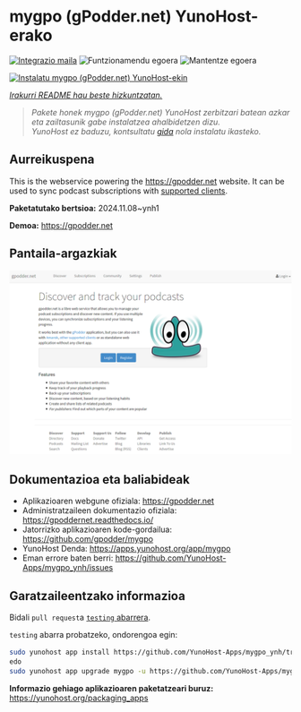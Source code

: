 <!--
Ohart ongi: README hau automatikoki sortu da <https://github.com/YunoHost/apps/tree/master/tools/readme_generator>ri esker
EZ editatu eskuz.
-->

# mygpo (gPodder.net) YunoHost-erako

[![Integrazio maila](https://dash.yunohost.org/integration/mygpo.svg)](https://ci-apps.yunohost.org/ci/apps/mygpo/) ![Funtzionamendu egoera](https://ci-apps.yunohost.org/ci/badges/mygpo.status.svg) ![Mantentze egoera](https://ci-apps.yunohost.org/ci/badges/mygpo.maintain.svg)

[![Instalatu mygpo (gPodder.net) YunoHost-ekin](https://install-app.yunohost.org/install-with-yunohost.svg)](https://install-app.yunohost.org/?app=mygpo)

*[Irakurri README hau beste hizkuntzatan.](./ALL_README.md)*

> *Pakete honek mygpo (gPodder.net) YunoHost zerbitzari batean azkar eta zailtasunik gabe instalatzea ahalbidetzen dizu.*  
> *YunoHost ez baduzu, kontsultatu [gida](https://yunohost.org/install) nola instalatu ikasteko.*

## Aurreikuspena

This is the webservice powering the https://gpodder.net website. It can be used to sync podcast subscriptions with [supported clients](https://gpoddernet.readthedocs.io/en/latest/user/clients.html).


**Paketatutako bertsioa:** 2024.11.08~ynh1

**Demoa:** <https://gpodder.net>

## Pantaila-argazkiak

![mygpo (gPodder.net)(r)en pantaila-argazkia](./doc/screenshots/screenshot1.png)

## Dokumentazioa eta baliabideak

- Aplikazioaren webgune ofiziala: <https://gpodder.net>
- Administratzaileen dokumentazio ofiziala: <https://gpoddernet.readthedocs.io/>
- Jatorrizko aplikazioaren kode-gordailua: <https://github.com/gpodder/mygpo>
- YunoHost Denda: <https://apps.yunohost.org/app/mygpo>
- Eman errore baten berri: <https://github.com/YunoHost-Apps/mygpo_ynh/issues>

## Garatzaileentzako informazioa

Bidali `pull request`a [`testing` abarrera](https://github.com/YunoHost-Apps/mygpo_ynh/tree/testing).

`testing` abarra probatzeko, ondorengoa egin:

```bash
sudo yunohost app install https://github.com/YunoHost-Apps/mygpo_ynh/tree/testing --debug
edo
sudo yunohost app upgrade mygpo -u https://github.com/YunoHost-Apps/mygpo_ynh/tree/testing --debug
```

**Informazio gehiago aplikazioaren paketatzeari buruz:** <https://yunohost.org/packaging_apps>
